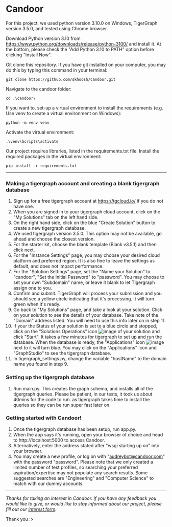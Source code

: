 # Candoor

For this project, we used python version 3.10.0 on Windows, TigerGraph version 3.5.0, and tested using Chrome browser.

Download Python version 3.10 from https://www.python.org/downloads/release/python-3100/ and install it. At the bottom, please check the "Add Python 3.10 to PATH" option before clicking "Install Now".

Git clone this repository. If you have git installed on your computer, you may do this by typing this command in your terminal:

`git clone https://github.com/skhoosh/candoor.git`


Navigate to the candoor folder:

`cd .\candoor\`


If you want to, set-up a virtual environment to install the requirements (e.g. Use venv to create a virtual environment on Windows):

`python -m venv venv`


Activate the virtual environment: 

`.\venv\Scripts\activate`


Our project requires libraries, listed in the requirements.txt file. Install the required packages in the virtual environment:

`pip install -r requirements.txt`

---

### Making a tigergraph account and creating a blank tigergraph database
1. Sign up for a free tigergraph account at https://tgcloud.io/ if you do not have one.
2. When you are signed in to your tigergraph cloud account, click on the "My Solutions" tab on the left hand side.
3. On the right hand side, click on the blue "Create Solution" button to create a new tigergraph database.
4. We used tigergraph version 3.5.0. This option may not be available, go ahead and choose the closest version.
5. For the starter kit, choose the blank template (Blank v3.5.1) and then click next.
6. For the "Instance Settings" page, you may choose your desired cloud platform and preferred region. It is also fine to leave the settings as default, and does not impact performance.
7. For the "Solution Settings" page, set the "Name your Solution" to "candoor", "Set the Initial Password" to "password". You may choose to set your own "Subdomain" name, or leave it blank to let Tigergraph assign one to you.
8. Confirm and submit. TigerGraph will process your submission and you should see a yellow circle indicating that it's processing. It will turn green when it's ready.
10. Go back to "My Solutions" page, and take a look at your solution. Click on your solution to see the details of your database. Take note of the "Domain" address listed. You will need to use this info later on in step 11.
11. If your the Status of your solution is set to a blue circle and stopped, click on the "Solutions Operations" icon ![image](https://user-images.githubusercontent.com/12766571/163662412-58887c92-c81b-4ce1-866e-06665dfb0000.png)
 of your solution and click "Start". It takes a few minutes for tigergraph to set up and run the database. When the database is ready, the "Applications" icon ![image](https://user-images.githubusercontent.com/12766571/163662332-0e1e3907-c973-4fca-ab6b-6940d0e8206f.png) next to it will turn blue. You may click on the "Applications" icon and "GraphStudio" to see the tigergraph database.
11. In tigergraph_settings.py, change the variable "hostName" to the domain name you found in step 9.
 
 
### Setting up the tigergraph database
 1. Run main.py. This creates the graph schema, and installs all of the tigergraph queries. Please be patient, in our tests, it took us about 40mins for the code to run.  as tigergraph takes time to install the queries so they can be run super fast later on.

### Getting started with Candoor!
1. Once the tigergraph database has been setup, run app.py.
2. When the app says it's running, open your browser of choice and head to http://localhost:5000 to access Candoor.
3. Alternatively,  enter the address stated after "wsgi starting up on" into your browser.
4. You may create a new profile, or log on with "audreybot@candoor.com" with the password "password". Please note that we only created a limited number of test profiles, so searching your preferred aspiration/expertise may not populate any search resutls. Some suggested searches are "Engineering" and "Computer Science" to match with our dummy accounts.

---

_Thanks for taking an interest in Candoor. If you have any feedback you would like to give, or would like to stay informed about our project, please fill out our [interest form](https://docs.google.com/forms/d/e/1FAIpQLSd4ZxQMr6pJWh_TXU-yFns7t0eYT_vzWUOEFDEzvEGBum5qNw/viewform?vc=0&c=0&w=1&flr=0&usp=mail_form_link)._

Thank you :>
